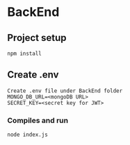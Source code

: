 # BackEnd
## Project setup
```
npm install
```
## Create .env 
```
Create .env file under BackEnd folder
MONGO_DB_URL=<mongoDB URL>
SECRET_KEY=<secret key for JWT>
```
### Compiles and run
```
node index.js
```
